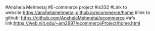 #Anxhela Mehmetaj
#E-commerce project
#is332
#Link to website:https://anxhelamehmetaj.github.io/ecommerce/home
#link to github: https://github.com/AnxhelaMehmetaj/ecommerce
#afs link:https://web.njit.edu/~am2997/ecommerceProject/home.html